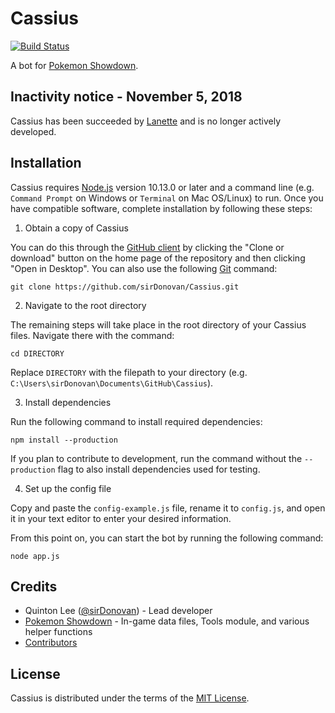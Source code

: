 # Cassius
[![Build Status](https://api.travis-ci.com/sirDonovan/Cassius.svg?branch=master)](https://travis-ci.com/sirDonovan/Cassius)

A bot for [Pokemon Showdown][1].

  [1]: https://github.com/Zarel/Pokemon-Showdown

## Inactivity notice - November 5, 2018
Cassius has been succeeded by [Lanette][2] and is no longer actively developed.

  [2]: https://github.com/sirDonovan/Lanette

## Installation
Cassius requires [Node.js][3] version 10.13.0 or later and a command line (e.g. `Command Prompt` on Windows or `Terminal` on Mac OS/Linux) to run. Once you have compatible software, complete installation by following these steps:

1. Obtain a copy of Cassius

  You can do this through the [GitHub client][4] by clicking the "Clone or download" button on the home page of the repository and then clicking "Open in Desktop". You can also use the following [Git][5] command:
  
  `git clone https://github.com/sirDonovan/Cassius.git`

  [3]: https://nodejs.org/
  [4]: https://desktop.github.com/
  [5]: https://git-scm.com/

2. Navigate to the root directory

  The remaining steps will take place in the root directory of your Cassius files. Navigate there with the command:

  `cd DIRECTORY`
  
  Replace `DIRECTORY` with the filepath to your directory (e.g. `C:\Users\sirDonovan\Documents\GitHub\Cassius`).

3. Install dependencies

  Run the following command to install required dependencies:

  `npm install --production`

  If you plan to contribute to development, run the command without the `--production` flag to also install dependencies used for testing.

4. Set up the config file

  Copy and paste the `config-example.js` file, rename it to `config.js`, and open it in your text editor to enter your desired information.

From this point on, you can start the bot by running the following command:

  `node app.js`

## Credits

  * Quinton Lee ([@sirDonovan][6]) - Lead developer
  * [Pokemon Showdown][1] - In-game data files, Tools module, and various helper functions
  * [Contributors][7]

  [6]: https://github.com/sirDonovan
  [7]: https://github.com/sirDonovan/Cassius/graphs/contributors

## License

  Cassius is distributed under the terms of the [MIT License][8].

  [8]: https://github.com/sirDonovan/Cassius/blob/master/LICENSE
